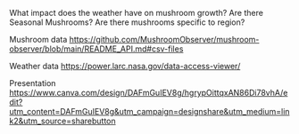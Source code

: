 What impact does the weather have on mushroom growth?
Are there Seasonal Mushrooms?
Are there mushrooms specific to region?

Mushroom data https://github.com/MushroomObserver/mushroom-observer/blob/main/README_API.md#csv-files 

Weather data https://power.larc.nasa.gov/data-access-viewer/

Presentation https://www.canva.com/design/DAFmGuIEV8g/hgrypOittqxAN86Di78vhA/edit?utm_content=DAFmGuIEV8g&utm_campaign=designshare&utm_medium=link2&utm_source=sharebutton
